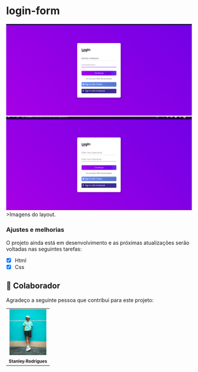 # login-form



<img src="./assets/login.png" alt="layout">
<img src="./assets/tela.png" alt="layout">
>Imagens do layout.

### Ajustes e melhorias

O projeto ainda está em desenvolvimento e as próximas atualizações serão voltadas nas seguintes tarefas:

- [x] Html
- [x] Css

## 🤝 Colaborador

Agradeço a seguinte pessoa que contribui para este projeto:

<table>
  <tr>
    <td align="center">
      <a href="#">
        <img src="./assets/stanley.jpg" width="100px;" alt="Foto de Stanley Rodrigues"/><br>
        <sub>
          <b>Stanley Rodrigues</b>
        </sub>
      </a>
    </td>
  </tr>
</table>
